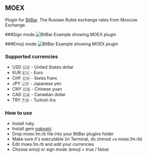 ## MOEX
Plugin for [BitBar](https://github.com/matryer/bitbar).
The Russian Ruble exchange rates from Moscow Exchange.

###Sign mode
![BitBar Example showing MOEX plugin](https://raw.github.com/romankrasavtsev/moex-bitbar-plugin/master/moex_sign.png)

###Emoji mode
![BitBar Example showing MOEX plugin](https://raw.github.com/romankrasavtsev/moex-bitbar-plugin/master/moex_emoji.png)

### Supported currencies
 - USD 🇺🇸 - United States dollar
 - EUR 🇪🇺  - Euro
 - CHF 🇨🇭  - Swiss franc
 - JPY 🇯🇵 - Japanese yen
 - CNY 🇨🇳 - Chinese yuan
 - CAD 🇨🇦  - Canadian dollar
 - TRY 🇹🇷  - Turkish lira 

### How to use
 - Install ruby
 - Install gem [nokogiri](http://www.nokogiri.org/tutorials/installing_nokogiri.html)
 - Drop moex.1m.rb file into your BitBar plugins folder
 - Make sure it's executable (in Terminal, do chmod +x moex.1m.rb)
 - Edit moex.1m.rb and add your currencies
 - Choose emoji or sign mode (emoji = true / false)
